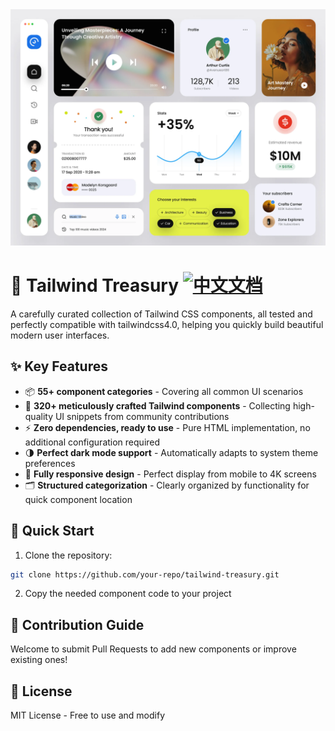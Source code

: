 <img src="https://raw.githubusercontent.com/HelloGGX/Tailwind-Treasury/main/docs/UI.webp">

# 🎨 Tailwind Treasury [![中文文档](https://img.shields.io/badge/docs-中文版-yellow)](./docs/README.zh-CN.md)

A carefully curated collection of Tailwind CSS components, all tested and perfectly compatible with tailwindcss4.0, helping you quickly build beautiful modern user interfaces.

## ✨ Key Features

- 📦 **55+ component categories** - Covering all common UI scenarios
- 🚀 **320+ meticulously crafted Tailwind components** - Collecting high-quality UI snippets from community contributions
- ⚡ **Zero dependencies, ready to use** - Pure HTML implementation, no additional configuration required
- 🌗 **Perfect dark mode support** - Automatically adapts to system theme preferences
- 📱 **Fully responsive design** - Perfect display from mobile to 4K screens
- 🗂 **Structured categorization** - Clearly organized by functionality for quick component location

## 🚀 Quick Start

1. Clone the repository:

```bash
git clone https://github.com/your-repo/tailwind-treasury.git
```

2. Copy the needed component code to your project

## 🤝 Contribution Guide

Welcome to submit Pull Requests to add new components or improve existing ones!

## 📄 License

MIT License - Free to use and modify
